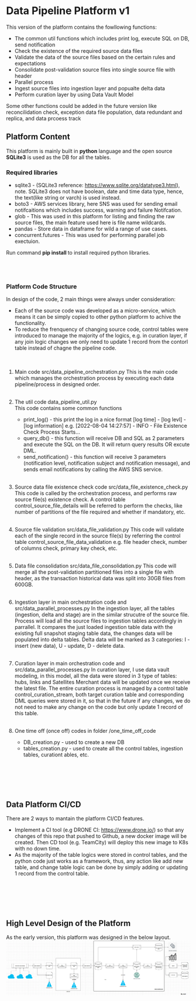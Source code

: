 # Data Pipeline Platform v1

This version of the platform contains the fowllowing functions:

* The common util functions which includes print log, execute SQL on DB, send notification
* Check the existence of the required source data files
* Validate the data of the source files based on the certain rules and expectations
* Consolidate post-validation source files into single source file with header
* Parallel process 
* Ingest source files into ingestion layer and popualte delta data
* Perform curation layer by using Data Vault Model


Some other functions could be added in the future version like reconcilidation check, exception data file population, data redundant and replica, and data prcoess track




## Platform Content

This platform is mainly built in **python** language and the open source **SQLite3** is used as the DB for all the tables.


### Required libraries 

 * sqlite3 - (SQLite3 reference: https://www.sqlite.org/datatype3.html), note. SQLite3 does not have boolean, date and time data type, hence, the text(like string or varch) is used instead.
 * boto3 - AWS services library, here SNS was used for sending email notifcaitions which includes success, warning and failure Notifcation.
 * glob - This was used in this platform for listing and finding the raw source files, the main feature used here is file name wildcards.
 * pandas - Store data in dataframe for wild a range of use cases.
 * concurrent.futures  - This was used for performing parallel job exectuion.

Run command **pip install <library>** to install required python libraries.
<br><br><br><br>


### Platform Code Structure 

In design of the code, 2 main things were always under consideration:
   * Each of the source code was developed as a micro-service, which means it can be simply copied to other python platform to achive the functionality.
   * To reduce the frenquency of changing source code, control tables were introduced to manage the majority of the logics, e.g. in curation layer, if any join logic changes we only need to update 1 record from the contorl table instead of chagne the pipeline code.
<br><br><br>


1. Main code src/data_pipeline_orchestration.py
    This is the main code which manages the orchestration process by executing each data pipeline/process in designed order.
<br><br>

2. The util code data_pipeline_util.py <br>
    This code contains some common functions
    * print_log() - this print the log in a nice format [log time] - [log levl] - [log information] e.g. [2022-08-04 14:27:57] - INFO - File Existence Check Process Starts...
    * query_db() - this function will receive DB and SQL as 2 parameters and execute the SQL on the DB. It will return query results OR excute DML. 
    * send_notification() - this function will receive 3 parameters (notification level, notification subject and notification message), and sends email notifications by calling the AWS SNS service.
<br><br>

3. Source data file existence check code src/data_file_existence_check.py
    This code is called by the orchestration process, and performs raw source file(s) existence check.
    A control table control_source_file_details will be referred to perform the checks, like number of partitions of the file required and whether if mandatory, etc.
<br><br>

4. Source file validation src/data_file_validation.py
    This code will validate each of the single record in the source file(s) by referring the control table control_source_file_data_validation e.g. file header check, number of columns check, primary key check, etc.
<br><br>

5. Data file consolidation src/data_file_consolidation.py
    This code will merge all the post-validation partitioned files into a single file with header, as the transaction historical data was split into 30GB files from 600GB.
<br><br>

6. Ingestion layer in main orchestration code and src/data_parallel_processes.py
    In the ingestion layer, all the tables (ingestion, delta and stage) are in the similar strucutre of the source file.
    Process will load all the source files to ingestion tables accordingly in parrallel.
    It compares the just loaded ingestion table data with the existing full snapshot staging table data, the changes data will be populated into delta tables. Delta data will be marked as 3 categories: I - insert (new data), U - update, D - delete data.
<br><br>

7. Curation layer in main orchestration code and src/data_parallel_processes.py
    In curation layer, I use data vault modeling, in this model, all the data were stored in 3 type of tables: hubs, links and Satellites
    Merchant data will be updated once we receive the latest file.
    The entire curation process is managed by a control table control_curation_stream, both target curation table and corresponding DML queries were stored in it, so that in the future if any changes, we do not need to make any change on the code but only update 1 record of this table.
<br><br>


8. One time off (once off) codes in folder /one_time_off_code
    * DB_creation.py  - used to create a new DB
    * tables_creation.py - used to create all the control tables, ingestion tables, curationt ables, etc.
<br><br><br><br><br><br>




## Data Platform CI/CD 

There are 2 ways to mantain the platform CI/CD features.
  * Implement a CI tool (e.g DRONE CI: https://www.drone.io/) so that any changes of this repo that pushed to Github, a new docker image will be created. Then CD tool (e.g. TeamCity) will deploy this new image to K8s with no down time.
  * As the majority of the table logics were stored in control tables, and the python code just works as a framework, thus, any action like add new table, and change table logic can be done by simply adding or updating 1 record from the control table.
<br><br><br><br><br><br>


## High Level Design of the Platform
As the early version, this platform was designed in the below layout.
![](images/data_flow.GIF)